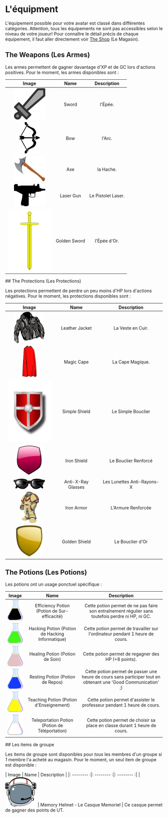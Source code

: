 # L'équipment

L'équipement possible pour votre avatar est classé dans différentes catégories. Attention, tous les équipements ne sont pas accessibles selon le niveau de votre joueur! Pour connaître le détail précis de chaque équipement, il faut aller directement voir [The Shop](http://planetalert.tuxfamily.org/shop/) (Le Magasin).

## The Weapons (Les Armes)

Les armes permettent de gagner davantage d'XP et de GC lors d'actions positives.
Pour le moment, les armes disponibles sont :

| Image | Name | Description |
|:--------:|:--------:|:--------:| 
| ![Sword](img/sword.png) | Sword | l'Épée.
| ![Bow](img/bow.png) | Bow | l'Arc.
| ![Axe](img/axe.png) | Axe | la Hache.
| ![Gun](img/gun.png) | Laser Gun | Le Pistolet Laser.
| ![Sword](img/golden_sword.png) | Golden Sword | l'Épée d'Or.

## The Protections (Les Protections)

Les protections permettent de perdre un peu moins d'HP lors d'actions négatives.
Pour le moment, les protections disponibles sont :

| Image | Name | Description |
|:--------:|:--------:|:--------:| 
| ![Jacket](img/leather_jacket.png) | Leather Jacket | La Veste en Cuir. |
| ![Cape](img/cape.png) | Magic Cape | La Cape Magique. |
| ![Shield](img/shield.png) | Simple Shield | Le Simple Bouclier |
| ![Shield](img/shield_02.png) | Iron Shield | Le Bouclier Renforcé |
| ![Glasses](img/xray_glasses.png) | Anti-X-Ray Glasses | Les Lunettes Anti-Rayons-X |
| ![Armor](img/spaceArmor.png) | Iron Armor | L'Armure Renforcée |
| ![Shield](img/gold_shield.png) | Golden Shield | Le Bouclier d'Or |


## The Potions (Les Potions)

Les potions ont un usage ponctuel spécifique :

| Image | Name | Description |
|:--------:|:--------:|:--------:| 
| ![Potion](img/potion_black.png) | Efficiency Potion (Potion de Sur-efficacité) | Cette potion permet de ne pas faire son entraînement régulier sans toutefois perdre ni HP, ni GC.
| ![Potion](img/potion_green.png) | Hacking Potion (Potion de Hacking Informatique) | Cette potion permet de travailler sur l'ordinateur pendant 1 heure de cours.
| ![Potion](img/potion_grey.png) | Healing Potion (Potion de Soin) | Cette potion permet de regagner des HP (+8 points).
| ![Potion](img/potion_blue.png) | Resting Potion (Potion de Repos) | Cette potion permet de passer une heure de cours sans participer tout en obtenant une 'Good Communication' ;) 
| ![Potion](img/potion_yellow.png) | Teaching Potion (Potion d'Enseignement) | Cette potion permet d'assister le professeur pendant 1 heure de cours.
| ![Potion](img/potion_white.png) | Teleportation Potion (Potion de Téléportation) | Cette potion permet de choisir sa place en classe durant 1 heure de cours.

## Les items de groupe

Les items de groupe sont disponibles pour _tous_ les membres d'un groupe si _1_ membre l'a acheté au magasin.
Pour le moment, un seul item de groupe est disponible :

| Image | Name | Description |
|: -------- :|: -------- :|: -------- :| 
| ![image](img/helmet.png) | Memory Helmet - Le Casque Memoriel | Ce casque permet de gagner des points de UT.
